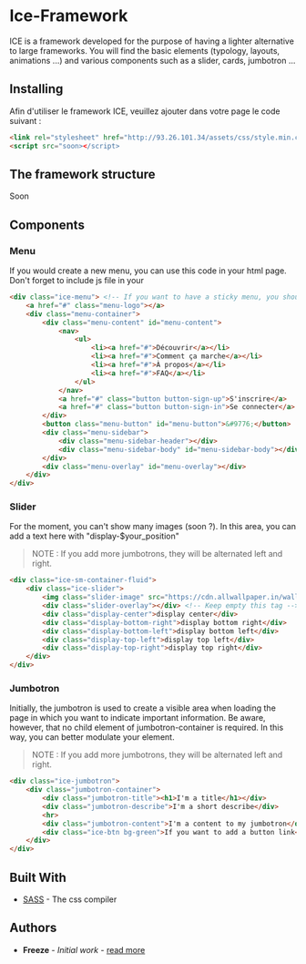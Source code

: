 # Ice-Framework

ICE is a framework developed for the purpose of having a lighter alternative to large frameworks.
You will find the basic elements (typology, layouts, animations ...) and various components such as a slider, cards, jumbotron ...

## Installing

Afin d'utiliser le framework ICE, veuillez ajouter dans votre page le code suivant :
```html
<link rel="stylesheet" href="http://93.26.101.34/assets/css/style.min.css">
<script src="soon></script>
```

## The framework structure

Soon

## Components

### Menu
If you would create a new menu, you can use this code in your html page. Don't forget to include js file in your <head>
```html
<div class="ice-menu"> <!-- If you want to have a sticky menu, you should add "sticky" tag here -->
    <a href="#" class="menu-logo"></a>
    <div class="menu-container">
        <div class="menu-content" id="menu-content">
            <nav>
                <ul>
                    <li><a href="#">Découvrir</a></li>
                    <li><a href="#">Comment ça marche</a></li>
                    <li><a href="#">À propos</a></li>
                    <li><a href="#">FAQ</a></li>
                </ul>
            </nav>
            <a href="#" class="button button-sign-up">S'inscrire</a>
            <a href="#" class="button button-sign-in">Se connecter</a>
        </div>
        <button class="menu-button" id="menu-button">&#9776;</button>
        <div class="menu-sidebar">
            <div class="menu-sidebar-header"></div>
            <div class="menu-sidebar-body" id="menu-sidebar-body"></div>
        </div>
        <div class="menu-overlay" id="menu-overlay"></div>
    </div>
</div>
```

### Slider
For the moment, you can't show many images (soon ?). In this area, you can add a text here with "display-$your_position"
>NOTE : If you add more jumbotrons, they will be alternated left and right.
```html
<div class="ice-sm-container-fluid">
    <div class="ice-slider">
        <img class="slider-image" src="https://cdn.allwallpaper.in/wallpapers/1920x1080/8789/champs-elyses-paris-cities-light-lights-1920x1080-wallpaper.jpg"> <!-- Choose your image -->
        <div class="slider-overlay"></div> <!-- Keep empty this tag -->
        <div class="display-center">display center</div>
        <div class="display-bottom-right">display bottom right</div>
        <div class="display-bottom-left">display bottom left</div>
        <div class="display-top-left">display top left</div>
        <div class="display-top-right">display top right</div>
    </div>
</div>
```

### Jumbotron
Initially, the jumbotron is used to create a visible area when loading the page in which you want to indicate important information.
Be aware, however, that no child element of jumbotron-container is required.
In this way, you can better modulate your element.
>NOTE : If you add more jumbotrons, they will be alternated left and right.
```html
<div class="ice-jumbotron">
    <div class="jumbotron-container">
        <div class="jumbotron-title"><h1>I'm a title</h1></div>
        <div class="jumbotron-describe">I'm a short describe</div>
        <hr>
        <div class="jumbotron-content">I'm a content to my jumbotron</div>
        <div class="ice-btn bg-green">If you want to add a button link</div>
    </div>
</div>
```

## Built With

* [SASS](https://sass-lang.com/) - The css compiler


## Authors

* **Freeze** - *Initial work* - [read more](https://github.com/Freeze455)